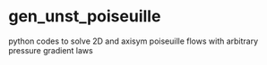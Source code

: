 # gen_unst_poiseuille
python codes to solve 2D and axisym poiseuille flows with arbitrary pressure gradient laws 
